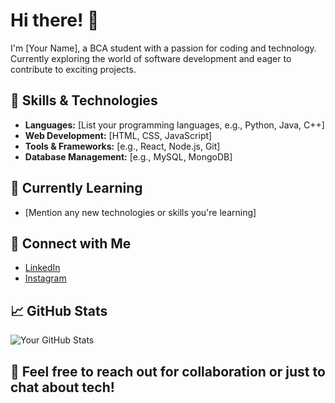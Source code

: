 # Hi there! 👋

I'm [Your Name], a BCA student with a passion for coding and technology. Currently exploring the world of software development and eager to contribute to exciting projects.

## 🚀 Skills & Technologies
- **Languages:** [List your programming languages, e.g., Python, Java, C++]
- **Web Development:** [HTML, CSS, JavaScript]
- **Tools & Frameworks:** [e.g., React, Node.js, Git]
- **Database Management:** [e.g., MySQL, MongoDB]

## 🌱 Currently Learning
- [Mention any new technologies or skills you're learning]

## 🔗 Connect with Me
- [LinkedIn](https://www.linkedin.com/in/sandeep-kumar-4205ab318?utm_source=share&utm_campaign=share_via&utm_content=profile&utm_medium=android_app)
- [Instagram](https://www.instagram.com/sandeep.mahto2003?igsh=ajdmZDhubDRqcG92)

## 📈 GitHub Stats
![Your GitHub Stats](https://github-readme-stats.vercel.app/api?username=your-username&show_icons=true&hide_title=true&hide=prs)

## 💬 Feel free to reach out for collaboration or just to chat about tech!
